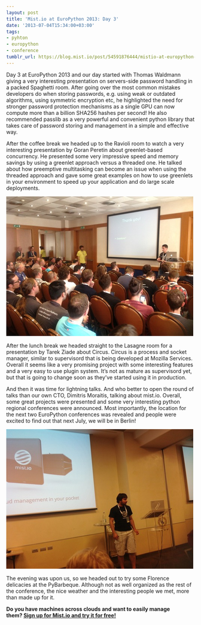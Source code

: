 ```yaml
---
layout: post
title: 'Mist.io at EuroPython 2013: Day 3'
date: '2013-07-04T15:34:00+03:00'
tags:
- pyhton
- europython
- conference
tumblr_url: https://blog.mist.io/post/54591876444/mistio-at-europython-2013-day-3
---
```

​Day 3 at EuroPython 2013 and our day started with Thomas Waldmann giving a very interesting presentation on servers-side password handling in a packed Spaghetti room. After going over the most common mistakes developers do when storing passwords, e.g. using weak or outdated algorithms, using symmetric encryption etc, he highlighted the need for stronger password protection mechanisms as a single GPU can now compute more than a billion SHA256 hashes per second! He also recommended passlib as a very powerful and convenient python library that takes care of password storing and management in a simple and effective way.

​After the coffee break we headed up to the Ravioli room to watch a very interesting presentation by Goran Peretin about greenlet-based concurrency. He presented some very impressive speed and memory savings by using a greenlet approach versus a threaded one. He talked about how preemptive multitasking can become an issue when using the threaded approach and gave some great examples on how to use greenlets in your environment to speed up your application and do large scale deployments.

![image](/assets/tumblr-images/tumblr_inline_mpew7m9Ds31rgqrs8.jpg)

​After the lunch break we headed straight to the Lasagne room for a presentation by Tarek Ziade about Circus. Circus is a process and socket manager, similar to supervisord that is being developed at Mozilla Services. Overall it seems like a very promising project with some interesting features and a very easy to use plugin system. It’s not as mature as supervisord yet, but that is going to change soon as they’ve started using it in production.

​And then it was time for lightning talks. And who better to open the round of talks than our own CTO, Dimitris Moraitis, talking about mist.io. Overall, some great projects were presented and some very interesting python regional conferences were announced. Most importantly, the location for the next two EuroPython conferences was revealed and people were excited to find out that next July, we will be in Berlin!

![image](/assets/tumblr-images/tumblr_inline_mpew83pthR1rgqrs8.jpg)

​The evening was upon us, so we headed out to try some Florence delicacies at the PyBarbeque. Although not as well organized as the rest of the conference, the nice weather and the interesting people we met, more than made up for it.

**Do you have machines across clouds and want to easily manage them?&nbsp;[Sign up for Mist.io and try it for free!](https://mist.io)**

